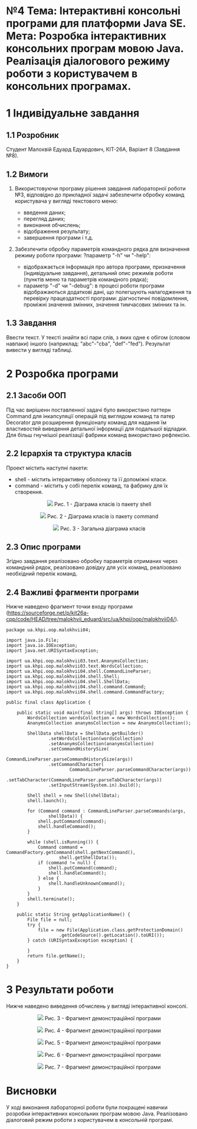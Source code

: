 # №4 Тема: Інтерактивні консольні програми для платформи Java SE.<br/>Мета: Розробка інтерактивних консольних програм мовою Java. Реалізація діалогового режиму роботи з користувачем в консольних програмах.

# 1 Індивідуальне завдання

## 1.1 Розробник

Студент Малохвій Едуард Едуардович, КІТ-26А, Варіант 8 (Завдання №8).

## 1.2 Вимоги

1. Використовуючи програму рішення завдання лабораторної роботи №3, відповідно до прикладної задачі забезпечити обробку команд користувача у вигляді текстового меню:  
    - введення даних;
    - перегляд даних;
    - виконання обчислень;
    - відображення результату;
    - завершення програми і т.д.
    
2. Забезпечити обробку параметрів командного рядка для визначення режиму роботи програми: ?параметр "-h" чи "-help":
    - відображається інформація про автора програми, призначення (індивідуальне завдання), детальний опис режимів роботи (пунктів меню та параметрів командного рядка);
    - параметр "-d" чи "-debug": в процесі роботи програми відображаються додаткові дані, що полегшують налагодження та перевірку працездатності програми: діагностичні повідомлення, проміжні значення змінних, значення тимчасових змінних та ін.

## 1.3 Завдання

Ввести текст. У тексті знайти всі пари слів, з яких одне є обігом (словом навпаки) іншого (наприклад: "abc"-"cba", "def"-"fed"). Результат вивести у вигляді таблиці.

# 2 Розробка програми

## 2.1 Засоби ООП

Під час вирішенн поставленної задачі було використано паттерн Command для інкапсуляції операцій під виглядом команд та патер Decorator для розширення функціоналу команд для надання їм властивостей виведення детальної інформації для подальшої відладки. Для більш гнучкішої реалізації фабрики команд використано рефлексію.

## 2.2 Ієрархія та структура класів

Проект містить наступні пакети:
- shell - містить інтерактивну оболонку та її допоміжні класи.
- сommand - містить у собі перелік команд, та фабрику для їх створення.

<p align="center">
  <img src="https://github.com/oop-khpi/kit26a/blob/master/malokhvii-eduard/doc/malokhvii04/images/ua.khpi.oop.malokhvii04.shell.png?raw=true">
    Рис. 1 - Діаграма класів із пакету shell
</p>

<p align="center">
    <img src="https://github.com/oop-khpi/kit26a/blob/master/malokhvii-eduard/doc/malokhvii04/images/ua.khpi.oop.malokhvii04.shell.command.png?raw=true">
    Рис. 2 - Діаграма класів із пакету command
</p>

<p align="center">
    <img src="https://github.com/oop-khpi/kit26a/blob/master/malokhvii-eduard/doc/malokhvii04/images/ua.khpi.oop.malokhvii04.png?raw=true">
    Рис. 3 - Загальна діаграма класів
</p>

## 2.3 Опис програми

Згідно завдання реалізовано обробку параметрів отриманих через командний рядок, реалізовано довідку для усіх команд, реалізовано необхідний перелік команд.

## 2.4 Важливі фрагменти програми

Нижче наведено фрагмент точки входу програми (<https://sourceforge.net/p/kit26a-cpp/code/HEAD/tree/malokhvii_eduard/src/ua/khpi/oop/malokhvii04/>).

```
package ua.khpi.oop.malokhvii04;

import java.io.File;
import java.io.IOException;
import java.net.URISyntaxException;

import ua.khpi.oop.malokhvii03.text.AnanymsCollection;
import ua.khpi.oop.malokhvii03.text.WordsCollection;
import ua.khpi.oop.malokhvii04.shell.CommandLineParser;
import ua.khpi.oop.malokhvii04.shell.Shell;
import ua.khpi.oop.malokhvii04.shell.ShellData;
import ua.khpi.oop.malokhvii04.shell.command.Command;
import ua.khpi.oop.malokhvii04.shell.command.CommandFactory;

public final class Application {

    public static void main(final String[] args) throws IOException {
        WordsCollection wordsCollection = new WordsCollection();
        AnanymsCollection ananymsCollection = new AnanymsCollection();

        ShellData shellData = ShellData.getBuilder()
                .setWordsCollection(wordsCollection)
                .setAnanymsCollection(ananymsCollection)
                .setCommandHistorySize(
                        CommandLineParser.parseCommandHistorySize(args))
                .setCommandCharacter(
                        CommandLineParser.parseCommandCharacter(args))
                .setTabCharacter(CommandLineParser.parseTabCharacter(args))
                .setInputStream(System.in).build();

        Shell shell = new Shell(shellData);
        shell.launch();

        for (Command command : CommandLineParser.parseCommands(args,
                shellData)) {
            shell.putCommand(command);
            shell.handleCommand();
        }

        while (shell.isRunning()) {
            Command command = CommandFactory.getCommand(shell.getNextCommand(),
                    shell.getShellData());
            if (command != null) {
                shell.putCommand(command);
                shell.handleCommand();
            } else {
                shell.handleUnknownCommand();
            }
        }
        shell.terminate();
    }

    public static String getApplicationName() {
        File file = null;
        try {
            file = new File(Application.class.getProtectionDomain()
                    .getCodeSource().getLocation().toURI());
        } catch (URISyntaxException exception) {

        }
        return file.getName();
    }
}

```

# 3 Результати роботи

Нижче наведено виведення обчислень у вигляді інтерактивної консолі.

<p align="center">
    <img src="https://github.com/oop-khpi/kit26a/blob/master/malokhvii-eduard/doc/malokhvii04/images/application-1.png?raw=true">
    Рис. 3 - Фрагмент демонстраційної програми
</p>

<p align="center">
    <img src="https://github.com/oop-khpi/kit26a/blob/master/malokhvii-eduard/doc/malokhvii04/images/application-2.png?raw=true">
    Рис. 4 - Фрагмент демонстраційної програми
</p>

<p align="center">
    <img src="https://github.com/oop-khpi/kit26a/blob/master/malokhvii-eduard/doc/malokhvii04/images/application-3.png?raw=true">
    Рис. 5 - Фрагмент демонстраційної програми
</p>

<p align="center">
    <img src="https://github.com/oop-khpi/kit26a/blob/master/malokhvii-eduard/doc/malokhvii04/images/application-4.png?raw=true">
    Рис. 6 - Фрагмент демонстраційної програми
</p>
  
<p align="center">
    <img src="https://github.com/oop-khpi/kit26a/blob/master/malokhvii-eduard/doc/malokhvii04/images/application-5.png?raw=true">
    Рис. 7 - Фрагмент демонстраційної програми
</p>

# Висновки

У ході виконання лабораторної роботи були покращені навички розробки інтерактивних консольних програм мовою Java. Реалізовано діалоговий режим роботи з користувачем в консольній програмі.